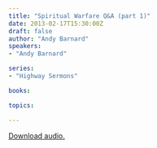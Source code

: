 ```yaml
---
title: "Spiritual Warfare Q&A (part 1)"
date: 2013-02-17T15:30:00Z
draft: false
author: "Andy Barnard"
speakers:
- "Andy Barnard"

series:
- "Highway Sermons"

books:

topics:

---
```

[Download audio.](https://s3.amazonaws.com/highway/sermons/2013_02/17_Spiritual_Warfare_Q%26A_1.mp3)